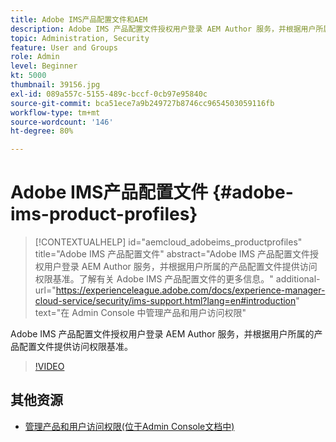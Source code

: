 ```yaml
---
title: Adobe IMS产品配置文件和AEM
description: Adobe IMS 产品配置文件授权用户登录 AEM Author 服务，并根据用户所属的产品配置文件提供访问权限基准。
topic: Administration, Security
feature: User and Groups
role: Admin
level: Beginner
kt: 5000
thumbnail: 39156.jpg
exl-id: 089a557c-5155-489c-bccf-0cb97e95840c
source-git-commit: bca51ece7a9b249727b8746cc9654503059116fb
workflow-type: tm+mt
source-wordcount: '146'
ht-degree: 80%

---
```


# Adobe IMS产品配置文件 {#adobe-ims-product-profiles}

>[!CONTEXTUALHELP]
>id="aemcloud_adobeims_productprofiles"
>title="Adobe IMS 产品配置文件"
>abstract="Adobe IMS 产品配置文件授权用户登录 AEM Author 服务，并根据用户所属的产品配置文件提供访问权限基准。了解有关 Adobe IMS 产品配置文件的更多信息。"
>additional-url="https://experienceleague.adobe.com/docs/experience-manager-cloud-service/security/ims-support.html?lang=en#introduction" text="在 Admin Console 中管理产品和用户访问权限"

Adobe IMS 产品配置文件授权用户登录 AEM Author 服务，并根据用户所属的产品配置文件提供访问权限基准。

>[!VIDEO](https://video.tv.adobe.com/v/39156/?quality=12&learn=on)

## 其他资源

+ [管理产品和用户访问权限(位于Admin Console文档中)](https://experienceleague.adobe.com/docs/experience-manager-cloud-service/security/ims-support.html#managing-products-and-user-access-in-admin-console)
